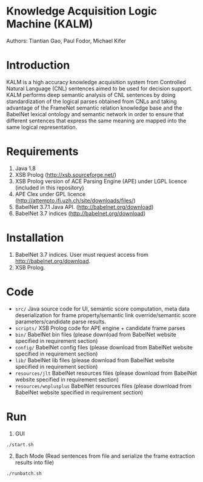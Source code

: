 # Knowledge Acquisition Logic Machine (KALM)
Authors: Tiantian Gao, Paul Fodor, Michael Kifer

# Introduction
KALM is a high accuracy knowledge acquisition system from Controlled Natural Language (CNL) sentences aimed to be used for decision support. KALM performs deep semantic analysis of CNL sentences by doing standardization of the logical parses obtained from CNLs and taking advantage of the FrameNet semantic relation knowledge base and the BabelNet lexical ontology and semantic network in order to ensure that different sentences that express the same meaning are mapped into the same logical representation.

# Requirements
1. Java 1.8
2. XSB Prolog (http://xsb.sourceforge.net/)
3. XSB Prolog version of ACE Parsing Engine (APE) under LGPL licence (included in this repository)
4. APE Clex under GPL licence (http://attempto.ifi.uzh.ch/site/downloads/files/)
5. BabelNet 3.7.1 Java API. (http://babelnet.org/download)
6. BabelNet 3.7 indices (http://babelnet.org/download)

# Installation
1. BabelNet 3.7 indices. User must request access from http://babelnet.org/download.
2. XSB Prolog.

# Code
* `src/` Java source code for UI, semantic score computation, meta data deserialization for frame property/semantic link override/semantic score parameters/candidate parse results.
* `scripts/` XSB Prolog code for APE engine + candidate frame parses
* `bin/` BabelNet bin files (please download from BabelNet website specified in requirement section)
* `config/` BabelNet config files (please download from BabelNet website specified in requirement section)
* `lib/` BabelNet lib files (please download from BabelNet website specified in requirement section)
* `resources/jlt` BabelNet resources files (please download from BabelNet website specified in requirement section)
* `resources/wnplusplus` BabelNet resources files (please download from BabelNet website specified in requirement section)

# Run
1. GUI

  `./start.sh`
  
2. Bach Mode (Read sentences from file and serialize the frame extraction results into file)

  `./runbatch.sh`
